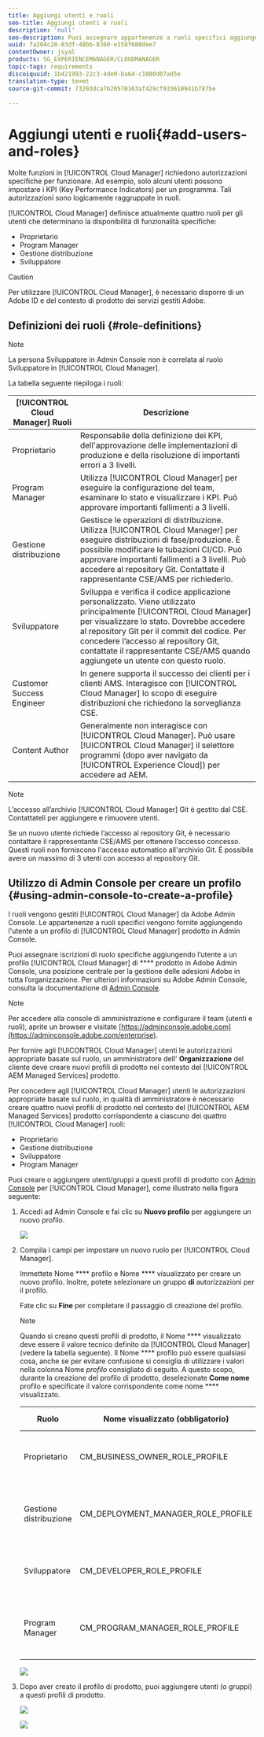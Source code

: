 ```yaml
---
title: Aggiungi utenti e ruoli
seo-title: Aggiungi utenti e ruoli
description: 'null'
seo-description: Puoi assegnare appartenenze a ruoli specifici aggiungendo l’utente a un profilo di prodotto di Cloud Manager nell’Admin Console. Segui questa sezione per saperne di più.
uuid: fa204c28-83df-48bb-8360-e158f080dee7
contentOwner: jsyal
products: SG_EXPERIENCEMANAGER/CLOUDMANAGER
topic-tags: requirements
discoiquuid: 1b421993-22c3-4de0-ba64-c1080d07ad5e
translation-type: tm+mt
source-git-commit: 73203dca7b20570103af429cf933610941b787be

---
```



# Aggiungi utenti e ruoli{#add-users-and-roles}

Molte funzioni in [!UICONTROL Cloud Manager] richiedono autorizzazioni specifiche per funzionare. Ad esempio, solo alcuni utenti possono impostare i KPI (Key Performance Indicators) per un programma. Tali autorizzazioni sono logicamente raggruppate in ruoli.

[!UICONTROL Cloud Manager] definisce attualmente quattro ruoli per gli utenti che determinano la disponibilità di funzionalità specifiche:

* Proprietario
* Program Manager
* Gestione distribuzione
* Sviluppatore

>[!CAUTION]
>
>Per utilizzare [!UICONTROL Cloud Manager], è necessario disporre di un Adobe ID e del contesto di prodotto dei servizi gestiti Adobe.

## Definizioni dei ruoli {#role-definitions}

>[!NOTE]
>
>La persona Sviluppatore in Admin Console non è correlata al ruolo Sviluppatore in [!UICONTROL Cloud Manager].

La tabella seguente riepiloga i ruoli:

| [!UICONTROL Cloud Manager] Ruoli | Descrizione |
|--- |--- |
| Proprietario | Responsabile della definizione dei KPI, dell'approvazione delle implementazioni di produzione e della risoluzione di importanti errori a 3 livelli. |
| Program Manager | Utilizza [!UICONTROL Cloud Manager] per eseguire la configurazione del team, esaminare lo stato e visualizzare i KPI. Può approvare importanti fallimenti a 3 livelli. |
| Gestione distribuzione | Gestisce le operazioni di distribuzione. Utilizza [!UICONTROL Cloud Manager] per eseguire distribuzioni di fase/produzione. È possibile modificare le tubazioni CI/CD. Può approvare importanti fallimenti a 3 livelli. Può accedere al repository Git. Contattate il rappresentante CSE/AMS per richiederlo. |
| Sviluppatore | Sviluppa e verifica il codice applicazione personalizzato. Viene utilizzato principalmente [!UICONTROL Cloud Manager] per visualizzare lo stato. Dovrebbe accedere al repository Git per il commit del codice. Per concedere l’accesso al repository Git, contattate il rappresentante CSE/AMS quando aggiungete un utente con questo ruolo. |
| Customer Success Engineer | In genere supporta il successo dei clienti per i clienti AMS. Interagisce con [!UICONTROL Cloud Manager] lo scopo di eseguire distribuzioni che richiedono la sorveglianza CSE. |
| Content Author | Generalmente non interagisce con [!UICONTROL Cloud Manager]. Può usare [!UICONTROL Cloud Manager] il selettore programmi (dopo aver navigato da [!UICONTROL Experience Cloud]) per accedere ad AEM. |

>[!NOTE]
>
>L’accesso all’archivio [!UICONTROL Cloud Manager] Git è gestito dal CSE. Contattateli per aggiungere e rimuovere utenti.
>
>Se un nuovo utente richiede l’accesso al repository Git, è necessario contattare il rappresentante CSE/AMS per ottenere l’accesso concesso. Questi ruoli non forniscono l'accesso automatico all'archivio Git. È possibile avere un massimo di 3 utenti con accesso al repository Git.

## Utilizzo di Admin Console per creare un profilo {#using-admin-console-to-create-a-profile}

I ruoli vengono gestiti [!UICONTROL Cloud Manager] da Adobe Admin Console. Le appartenenze a ruoli specifici vengono fornite aggiungendo l'utente a un profilo di [!UICONTROL Cloud Manager] prodotto in Admin Console.

Puoi assegnare iscrizioni di ruolo specifiche aggiungendo l’utente a un profilo [!UICONTROL Cloud Manager] di **** prodotto in Adobe Admin Console, una posizione centrale per la gestione delle adesioni Adobe in tutta l’organizzazione. Per ulteriori informazioni su Adobe Admin Console, consulta la documentazione di [Admin Console](https://helpx.adobe.com/enterprise/using/admin-console.html).

>[!NOTE]
>
>Per accedere alla console di amministrazione e configurare il team (utenti e ruoli), aprite un browser e visitate [https://adminconsole.adobe.com](https://adminconsole.adobe.com/enterprise).

Per fornire agli [!UICONTROL Cloud Manager] utenti le autorizzazioni appropriate basate sul ruolo, un amministratore dell' **Organizzazione** del cliente deve creare nuovi profili di prodotto nel contesto del [!UICONTROL AEM Managed Services] prodotto.

Per concedere agli [!UICONTROL Cloud Manager] utenti le autorizzazioni appropriate basate sul ruolo, in qualità di amministratore è necessario creare quattro nuovi profili di prodotto nel contesto del [!UICONTROL AEM Managed Services] prodotto corrispondente a ciascuno dei quattro [!UICONTROL Cloud Manager] ruoli:

* Proprietario
* Gestione distribuzione
* Sviluppatore
* Program Manager

Puoi creare o aggiungere utenti/gruppi a questi profili di prodotto con [Admin Console](https://adminconsole.adobe.com/) per [!UICONTROL Cloud Manager], come illustrato nella figura seguente:

1. Accedi ad Admin Console e fai clic su **Nuovo profilo** per aggiungere un nuovo profilo.

   ![](assets/admin_console_roles-1.png)

1. Compila i campi per impostare un nuovo ruolo per [!UICONTROL Cloud Manager].

   Immettete Nome **** profilo e Nome **** visualizzato per creare un nuovo profilo. Inoltre, potete selezionare un gruppo **di** autorizzazioni per il profilo.

   Fate clic su **Fine** per completare il passaggio di creazione del profilo.

   >[!NOTE]
   >
   >Quando si creano questi profili di prodotto, il Nome **** visualizzato deve essere il valore tecnico definito da [!UICONTROL Cloud Manager] (vedere la tabella seguente). Il Nome **** profilo può essere qualsiasi cosa, anche se per evitare confusione si consiglia di utilizzare i valori nella colonna Nome *profilo* consigliato di seguito. A questo scopo, durante la creazione del profilo di prodotto, deselezionate **Come nome** profilo e specificate il valore corrispondente come nome **** visualizzato.

   | **Ruolo** | **Nome visualizzato (obbligatorio)** | **Nome profilo consigliato** |
   |---|---|---|
   | Proprietario | CM_BUSINESS_OWNER_ROLE_PROFILE | [!UICONTROL Cloud Manager] - Ruolo Proprietario |
   | Gestione distribuzione | CM_DEPLOYMENT_MANAGER_ROLE_PROFILE | [!UICONTROL Cloud Manager] - Ruolo di Gestione distribuzione |
   | Sviluppatore | CM_DEVELOPER_ROLE_PROFILE | [!UICONTROL Cloud Manager] - Ruolo sviluppatore |
   | Program Manager | CM_PROGRAM_MANAGER_ROLE_PROFILE | [!UICONTROL Cloud Manager] - Ruolo del manager del programma |

   ![](assets/screen_shot_2018-05-04at171819.png)

1. Dopo aver creato il profilo di prodotto, puoi aggiungere utenti (o gruppi) a questi profili di prodotto.

   ![](assets/image2018-4-9_15-19-26.png)

   ![](assets/image2018-4-9_15-16-47.png)

